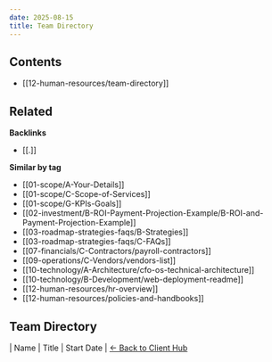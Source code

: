 ```yaml
---
date: 2025-08-15
title: Team Directory
---
```


<!-- AUTO-TOC:START -->

## Contents
- [[12-human-resources/team-directory]]

<!-- AUTO-TOC:END -->


<!-- RELATED:START -->

## Related
**Backlinks**
- [[.]]

**Similar by tag**
- [[01-scope/A-Your-Details]]
- [[01-scope/C-Scope-of-Services]]
- [[01-scope/G-KPIs-Goals]]
- [[02-investment/B-ROI-Payment-Projection-Example/B-ROI-and-Payment-Projection-Example]]
- [[03-roadmap-strategies-faqs/B-Strategies]]
- [[03-roadmap-strategies-faqs/C-FAQs]]
- [[07-financials/C-Contractors/payroll-contractors]]
- [[09-operations/C-Vendors/vendors-list]]
- [[10-technology/A-Architecture/cfo-os-technical-architecture]]
- [[10-technology/B-Development/web-deployment-readme]]
- [[12-human-resources/hr-overview]]
- [[12-human-resources/policies-and-handbooks]]

<!-- RELATED:END -->




































## Team Directory
| Name | Title | Start Date |
[← Back to Client Hub](https://www.builtbyrays.com/Client-Vault/portal)